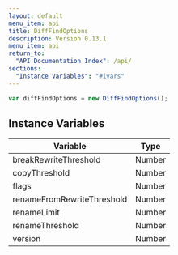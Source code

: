 ```yaml
---
layout: default
menu_item: api
title: DiffFindOptions
description: Version 0.13.1
menu_item: api
return_to:
  "API Documentation Index": /api/
sections:
  "Instance Variables": "#ivars"
---
```


```js
var diffFindOptions = new DiffFindOptions();
```

## <a name="ivars"></a>Instance Variables

| Variable | Type |
| --- | --- |
| <a name="breakRewriteThreshold"></a>breakRewriteThreshold | Number |
| <a name="copyThreshold"></a>copyThreshold | Number |
| <a name="flags"></a>flags | Number |
| <a name="renameFromRewriteThreshold"></a>renameFromRewriteThreshold | Number |
| <a name="renameLimit"></a>renameLimit | Number |
| <a name="renameThreshold"></a>renameThreshold | Number |
| <a name="version"></a>version | Number |

